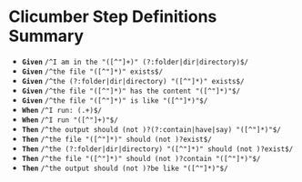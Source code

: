 # Clicumber Step Definitions Summary

- __`Given`__ `/^I am in the "([^"]+)" (?:folder|dir|directory)$/`
- __`Given`__ `/^the file "([^"]*)" exists$/`
- __`Given`__ `/^the (?:folder|dir|directory) "([^"]*)" exists$/`
- __`Given`__ `/^the file "([^"]*)" has the content "([^"]*)"$/`
- __`Given`__ `/^the file "([^"]*)" is like "([^"]*)"$/`
- __`When`__ `/^I run: (.+)$/`
- __`When`__ `/^I run "([^"]+)"$/`
- __`Then`__ `/^the output should (not )?(?:contain|have|say) "([^"]*)"$/`
- __`Then`__ `/^the file "([^"]*)" should (not )?exist$/`
- __`Then`__ `/^the (?:folder|dir|directory) "([^"]*)" should (not )?exist$/`
- __`Then`__ `/^the file "([^"]*)" should (not )?contain "([^"]*)"$/`
- __`Then`__ `/^the output should (not )?be like "([^"]*)"$/`